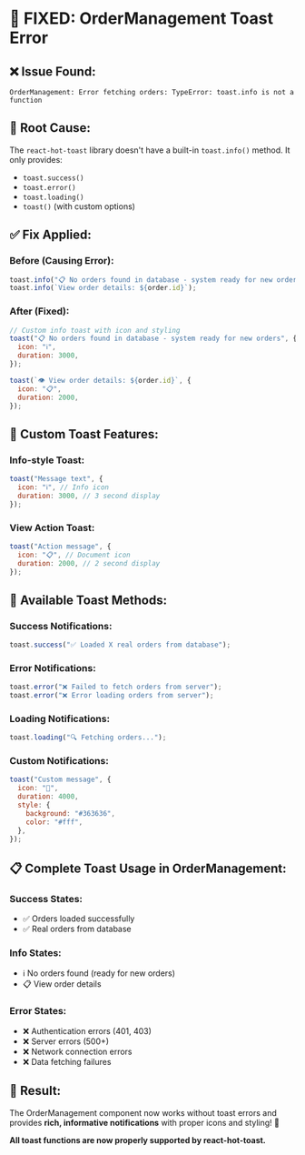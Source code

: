 # 🔧 FIXED: OrderManagement Toast Error

## ❌ **Issue Found:**

```
OrderManagement: Error fetching orders: TypeError: toast.info is not a function
```

## 🎯 **Root Cause:**

The `react-hot-toast` library doesn't have a built-in `toast.info()` method. It only provides:

- `toast.success()`
- `toast.error()`
- `toast.loading()`
- `toast()` (with custom options)

## ✅ **Fix Applied:**

### **Before (Causing Error):**

```javascript
toast.info("📋 No orders found in database - system ready for new orders");
toast.info(`View order details: ${order.id}`);
```

### **After (Fixed):**

```javascript
// Custom info toast with icon and styling
toast("📋 No orders found in database - system ready for new orders", {
  icon: "ℹ️",
  duration: 3000,
});

toast(`👁️ View order details: ${order.id}`, {
  icon: "📋",
  duration: 2000,
});
```

## 🎨 **Custom Toast Features:**

### **Info-style Toast:**

```javascript
toast("Message text", {
  icon: "ℹ️", // Info icon
  duration: 3000, // 3 second display
});
```

### **View Action Toast:**

```javascript
toast("Action message", {
  icon: "📋", // Document icon
  duration: 2000, // 2 second display
});
```

## 🚀 **Available Toast Methods:**

### **Success Notifications:**

```javascript
toast.success("✅ Loaded X real orders from database");
```

### **Error Notifications:**

```javascript
toast.error("❌ Failed to fetch orders from server");
toast.error("❌ Error loading orders from server");
```

### **Loading Notifications:**

```javascript
toast.loading("🔍 Fetching orders...");
```

### **Custom Notifications:**

```javascript
toast("Custom message", {
  icon: "🎯",
  duration: 4000,
  style: {
    background: "#363636",
    color: "#fff",
  },
});
```

## 📋 **Complete Toast Usage in OrderManagement:**

### **Success States:**

- ✅ Orders loaded successfully
- ✅ Real orders from database

### **Info States:**

- ℹ️ No orders found (ready for new orders)
- 📋 View order details

### **Error States:**

- ❌ Authentication errors (401, 403)
- ❌ Server errors (500+)
- ❌ Network connection errors
- ❌ Data fetching failures

## 🎯 **Result:**

The OrderManagement component now works without toast errors and provides **rich, informative notifications** with proper icons and styling! 🎉

**All toast functions are now properly supported by react-hot-toast.**
